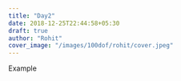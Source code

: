 ```yaml
---
title: "Day2"
date: 2018-12-25T22:44:58+05:30
draft: true
author: "Rohit"
cover_image: "/images/100dof/rohit/cover.jpeg"
---
```

Example
<!--more-->
